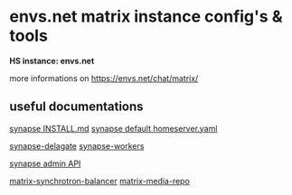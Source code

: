 # envs.net matrix instance config's & tools

**HS instance: envs.net**

more informations on https://envs.net/chat/matrix/

## useful documentations

[synapse INSTALL.md](https://github.com/matrix-org/synapse/blob/master/docs/setup/installation.md)
[synapse default homeserver.yaml](https://github.com/matrix-org/synapse/blob/master/docs/sample_config.yaml)

[synapse-delagate](https://github.com/matrix-org/synapse/blob/master/docs/delegate.md)
[synapse-workers](https://github.com/matrix-org/synapse/blob/master/docs/workers.md)

[synapse admin API](https://github.com/matrix-org/synapse/tree/master/docs/admin_api)

[matrix-synchrotron-balancer](https://github.com/Sorunome/matrix-synchrotron-balancer)
[matrix-media-repo](https://github.com/turt2live/matrix-media-repo)
